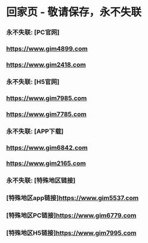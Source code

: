 # 回家页 - 敬请保存，永不失联


### 永不失联:  [PC官网]
### <https://www.gim4899.com>
### <https://www.gim2418.com>
### 永不失联:  [H5官网]
### <https://www.gim7985.com>
### <https://www.gim7785.com>
### 永不失联:  [APP下载]
### <https://www.gim6842.com>
### <https://www.gim2165.com>
### 永不失联:  [特殊地区链接]
### [特殊地区app链接]<https://www.gim5537.com>
### [特殊地区PC链接]<https://www.gim6779.com>
### [特殊地区H5链接]<https://www.gim7995.com>
<!--
**emc10008/emc10008** is a ✨ _special_ ✨ repository because its `README.md` (this file) appears on your GitHub profile.

Here are some ideas to get you started:

- 🔭 I’m currently working on ...
- 🌱 I’m currently learning ...
- 👯 I’m looking to collaborate on ...
- 🤔 I’m looking for help with ...
- 💬 Ask me about ...
- 📫 How to reach me: ...
- 😄 Pronouns: ...
- ⚡ Fun fact: ...
-->
